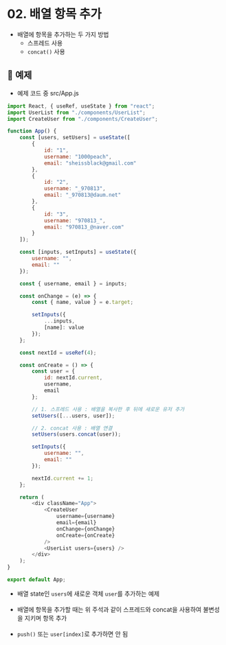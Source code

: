 # 02. 배열 항목 추가

* 배열에 항목을 추가하는 두 가지 방법
    * 스프레드 사용
    * `concat()` 사용

## 💬 예제
* 예제 코드 중 src/App.js
```javascript
import React, { useRef, useState } from "react";
import UserList from "./components/UserList";
import CreateUser from "./components/CreateUser";

function App() {
	const [users, setUsers] = useState([
		{
			id: "1",
			username: "1000peach",
			email: "sheissblack@gmail.com"
		},
		{
			id: "2",
			username: "_970813",
			email: "_970813@daum.net"
		},
		{
			id: "3",
			username: "970813_",
			email: "970813_@naver.com"
		}
	]);

	const [inputs, setInputs] = useState({
		username: "",
		email: ""
	});

	const { username, email } = inputs;

	const onChange = (e) => {
		const { name, value } = e.target;

		setInputs({
			...inputs,
			[name]: value
		});
	};

	const nextId = useRef(4);

	const onCreate = () => {
		const user = {
			id: nextId.current,
			username,
			email
		};

		// 1. 스프레드 사용 : 배열을 복사한 후 뒤에 새로운 유저 추가
		setUsers([...users, user]);

		// 2. concat 사용 : 배열 연결
		setUsers(users.concat(user));

		setInputs({
			username: "",
			email: ""
		});

		nextId.current += 1;
	};

	return (
		<div className="App">
			<CreateUser
				username={username}
				email={email}
				onChange={onChange}
				onCreate={onCreate}
			/>
			<UserList users={users} />
		</div>
	);
}

export default App;

```
* 배열 state인 `users`에 새로운 객체 `user`를 추가하는 예제
<br><br>
* 배열에 항목을 추가할 때는 위 주석과 같이 스프레드와 concat을 사용하여 불변성을 지키며 항목 추가
<br><br>
* `push()` 또는 `user[index]`로 추가하면 안 됨